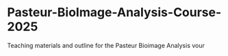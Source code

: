 # Pasteur-BioImage-Analysis-Course-2025
Teaching materials and outline for the Pasteur Bioimage Analysis vour
